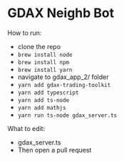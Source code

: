 # GDAX Neighb Bot

How to run:
- clone the repo
- `brew install node`
- `brew install npm`
- `brew install yarn`
- navigate to gdax_app_2/ folder
- `yarn add gdax-trading-toolkit`
- `yarn add typescript`
- `yarn add ts-node`
- `yarn add mathjs`
- `yarn run ts-node gdax_server.ts`

What to edit:
- gdax_server.ts
- Then open a pull request
